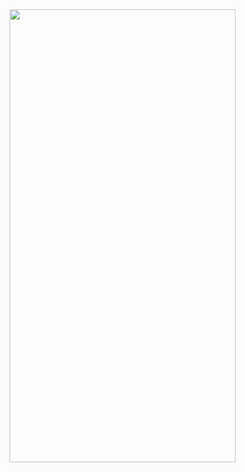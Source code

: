 

<img src="https://github.com/RaymondRaman/HTML-CSS/assets/107023977/9e302c52-3134-48c9-94c6-87b4a4a2ad12" width="400" height="800">
